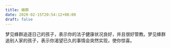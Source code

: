 ```yaml
---
title: 蜂群
date: 2020-02-15T20:54:12+08:00
draft: false
---
```


梦见蜂群追逐日己的孩子，表示你的法子健康状况良好，并且很好管教。梦见蜂群追别人家的孩子，表示你渴望已久的事情会突然实现，使你惊喜。